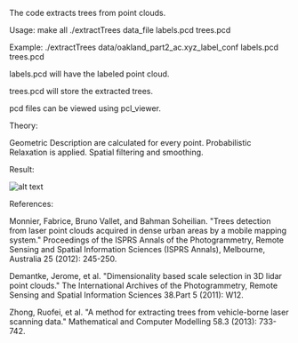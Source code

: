 The code extracts trees from point clouds.

Usage:
make all
./extractTrees data_file labels.pcd trees.pcd

Example:
./extractTrees data/oakland_part2_ac.xyz_label_conf labels.pcd trees.pcd


labels.pcd will have the labeled point cloud.

trees.pcd will store the extracted trees.

pcd files can be viewed using pcl_viewer.


Theory:

Geometric Description are calculated for every point.
Probabilistic Relaxation is applied.
Spatial filtering and smoothing.


Result:

![alt text](https://raw.githubusercontent.com/sarthaku21/Trees_from_pointcloud/master/data/img.png)



References:

Monnier, Fabrice, Bruno Vallet, and Bahman Soheilian. "Trees detection from laser point clouds acquired in dense urban areas by a mobile mapping system." Proceedings of the ISPRS Annals of the Photogrammetry, Remote Sensing and Spatial Information Sciences (ISPRS Annals), Melbourne, Australia 25 (2012): 245-250.

Demantke, Jerome, et al. "Dimensionality based scale selection in 3D lidar point clouds." The International Archives of the Photogrammetry, Remote Sensing and Spatial Information Sciences 38.Part 5 (2011): W12.

Zhong, Ruofei, et al. "A method for extracting trees from vehicle-borne laser scanning data." Mathematical and Computer Modelling 58.3 (2013): 733-742.
